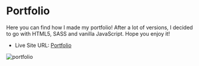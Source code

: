 # Portfolio

Here you can find how I made my portfolio! After a lot of versions, I decided to go with HTML5, SASS and vanilla JavaScript. Hope you enjoy it!

- Live Site URL: [Portfolio](https://www.brunoialmeida.com/)

![portfolio](https://user-images.githubusercontent.com/57513606/139515235-fa3063bf-34e5-4e63-b6fa-781b2a4585a5.gif)
